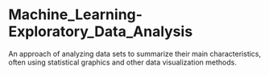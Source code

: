 # Machine_Learning-Exploratory_Data_Analysis
An approach of analyzing data sets to summarize their main characteristics, often using statistical graphics and other data visualization methods.
